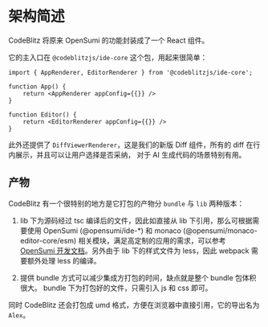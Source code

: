 # 架构简述

CodeBlitz 将原来 OpenSumi 的功能封装成了一个 React 组件。

它的主入口在 `@codeblitzjs/ide-core` 这个包，用起来很简单：

```tsx
import { AppRenderer, EditorRenderer } from '@codeblitzjs/ide-core';

function App() {
    return <AppRenderer appConfig={{}} />
}

function Editor() {
    return <EditorRenderer appConfig={{}} />
}
```

此外还提供了 `DiffViewerRenderer`，这是我们的新版 Diff 组件，所有的 diff 在行内展示，并且可以让用户选择是否采纳，
对于 AI 生成代码的场景特别有用。

## 产物

CodeBlitz 有一个很特别的地方是它打包的产物分 `bundle` 与 `lib` 两种版本：

1. lib 下为源码经过 tsc 编译后的文件，因此如直接从 lib 下引用，那么可根据需要使用 OpenSumi (@opensumi/ide-*) 和 monaco (@opensumi/monaco-editor-core/esm) 相关模块，满足高定制的应用的需求，可以参考 [OpenSumi 开发文档](https://opensumi.com/zh/docs/integrate/universal-integrate-case/custom-view)。另外由于 lib 下的样式文件为 less，因此 webpack 需要额外处理 less 的编译。

2. 提供 bundle 方式可以减少集成方打包的时间，缺点就是整个 bundle 包体积很大。
    bundle 下为打包好的文件，只需引入 js 和 css 即可。

同时 CodeBlitz 还会打包成 umd 格式，方便在浏览器中直接引用，它的导出名为 `Alex`。
